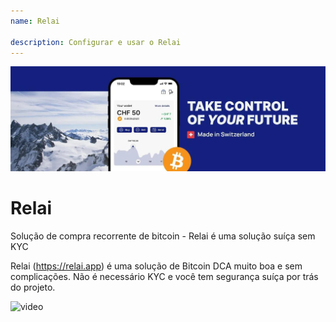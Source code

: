 ```yaml
---
name: Relai

description: Configurar e usar o Relai
---
```


![cover](assets/cover.jpeg)

# Relai

Solução de compra recorrente de bitcoin - Relai é uma solução suíça sem KYC

Relai (https://relai.app) é uma solução de Bitcoin DCA muito boa e sem complicações. Não é necessário KYC e você tem segurança suíça por trás do projeto.

![video](https://www.youtube.com/watch?v=ub-gb7kFRkM)
